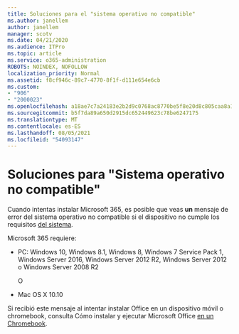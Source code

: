 ```yaml
---
title: Soluciones para el "sistema operativo no compatible"
ms.author: janellem
author: janellem
manager: scotv
ms.date: 04/21/2020
ms.audience: ITPro
ms.topic: article
ms.service: o365-administration
ROBOTS: NOINDEX, NOFOLLOW
localization_priority: Normal
ms.assetid: f8cf946c-89c7-4770-8f1f-d111e654e6cb
ms.custom:
- "906"
- "2000023"
ms.openlocfilehash: a18ae7c7a24183e2b2d9c0768ac8770be5f8e20d8c805caa8a18ab4cd1816423
ms.sourcegitcommit: b5f7da89a650d2915dc652449623c78be6247175
ms.translationtype: MT
ms.contentlocale: es-ES
ms.lasthandoff: 08/05/2021
ms.locfileid: "54093147"
---
```

# <a name="solutions-for-unsupported-operating-system"></a>Soluciones para "Sistema operativo no compatible"

Cuando intentas instalar Microsoft 365, es posible que veas **un** mensaje de error del sistema operativo no compatible si el dispositivo no cumple los requisitos [del sistema](https://products.office.com/office-system-requirements).
  
Microsoft 365 requiere:
  
- PC: Windows 10, Windows 8.1, Windows 8, Windows 7 Service Pack 1, Windows Server 2016, Windows Server 2012 R2, Windows Server 2012 o Windows Server 2008 R2

    O

- Mac OS X 10.10

Si recibió este mensaje al intentar instalar Office en un dispositivo móvil o chromebook, consulta Cómo instalar y ejecutar Microsoft Office [en un Chromebook](https://support.office.com/article/32f14a23-2c1a-4579-b973-d4b1d78561ad?wt.mc_id=Alchemy_ClientDIA).
  